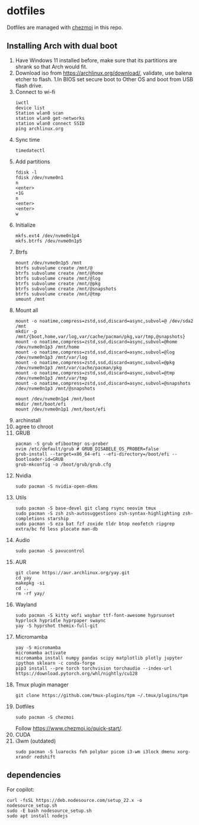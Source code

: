 # dotfiles

Dotfiles are managed with [chezmoi](https://www.chezmoi.io/) in this repo.

## Installing Arch with dual boot
1. Have Windows 11 installed before, make sure that its partitions are shrank so that Arch would fit.
1. Download iso from https://archlinux.org/download/, validate, use balena etcher to flash.
1.In BIOS set secure boot to Other OS and boot from USB flash drive.
1. Connect to wi-fi
    ```
    iwctl
    device list
    Station wlan0 scan
    station wlan0 get-networks
    station wlan0 connect SSID
    ping archlinux.org
    ```
1. Sync time
    ```
    timedatectl
    ```
1. Add partitions
    ```
    fdisk -l
    fdisk /dev/nvme0n1
    n
    <enter>
    +1G
    n
    <enter>
    <enter>
    w
    ```
1. Initialize
    ```
    mkfs.ext4 /dev/nvme0n1p4
    mkfs.btrfs /dev/nvme0n1p5
    ```
1. Btrfs
    ```
    mount /dev/nvme0n1p5 /mnt
    btrfs subvolume create /mnt/@
    btrfs subvolume create /mnt/@home
    btrfs subvolume create /mnt/@log
    btrfs subvolume create /mnt/@pkg
    btrfs subvolume create /mnt/@snapshots
    btrfs subvolume create /mnt/@tmp
    umount /mnt
    ```
1. Mount all
    ```
    mount -o noatime,compress=zstd,ssd,discard=async,subvol=@ /dev/sda2 /mnt
    mkdir -p /mnt/{boot,home,var/log,var/cache/pacman/pkg,var/tmp,@snapshots}
    mount -o noatime,compress=zstd,ssd,discard=async,subvol=@home /dev/nvme0n1p3 /mnt/home
    mount -o noatime,compress=zstd,ssd,discard=async,subvol=@log /dev/nvme0n1p3 /mnt/var/log
    mount -o noatime,compress=zstd,ssd,discard=async,subvol=@pkg /dev/nvme0n1p3 /mnt/var/cache/pacman/pkg
    mount -o noatime,compress=zstd,ssd,discard=async,subvol=@tmp /dev/nvme0n1p3 /mnt/var/tmp
    mount -o noatime,compress=zstd,ssd,discard=async,subvol=@snapshots /dev/nvme0n1p3 /mnt/@snapshots

    mount /dev/nvme0n1p4 /mnt/boot
    mkdir /mnt/boot/efi
    mount /dev/nvme0n1p1 /mnt/boot/efi
    ```
1. archinstall
1. agree to chroot
1. GRUB
    ```
    pacman -S grub efibootmgr os-prober
    nvim /etc/default/grub # GRUB_DISABELE_OS_PROBER=false
    grub-install --target=x86_64-efi --efi-directory=/boot/efi --bootloader-id=GRUB
    grub-mkconfig -o /boot/grub/grub.cfg
    ```
1. Nvidia
    ```
    sudo pacman -S nvidia-open-dkms
    ```
1. Utils
    ```
    sudo pacman -S base-devel git clang rsync neovim tmux
    sudo pacman -S zsh zsh-autosuggestions zsh-syntax-highlighting zsh-completions starship
    sudo pacman -S eza bat fzf zoxide tldr btop neofetch ripgrep extra/bc fd less plocate man-db
    ```
1. Audio
    ```
    sudo pacman -S pavucontrol
    ``` 
1. AUR
    ```
    git clone https://aur.archlinux.org/yay.git
    cd yay
    makepkg -si
    cd ..
    rm -rf yay/
    ```
1. Wayland
    ```
    sudo pacman -S kitty wofi waybar ttf-font-awesome hyprsunset hyprlock hypridle hyprpaper swaync
    yay -S hyprshot themix-full-git
    ```
1. Micromamba
    ```
    yay -S micromamba
    micromamba activate
    micromamba install numpy pandas scipy matplotlib plotly jupyter ipython sklearn -c conda-forge
    pip3 install --pre torch torchvision torchaudio --index-url https://download.pytorch.org/whl/nightly/cu128
    ```
1. Tmux plugin manager
    ```
    git clone https://github.com/tmux-plugins/tpm ~/.tmux/plugins/tpm
    ```
1. Dotfiles
    ```
    sudo pacman -S chezmoi
    ```
    Follow https://www.chezmoi.io/quick-start/.
1. CUDA
1. i3wm (outdated)
    ```
    sudo pacman -S luarocks feh polybar picom i3-wm i3lock dmenu xorg-xrandr redshift
    ```


## dependencies

For copilot:
```
curl -fsSL https://deb.nodesource.com/setup_22.x -o nodesource_setup.sh
sudo -E bash nodesource_setup.sh
sudo apt install nodejs
```
